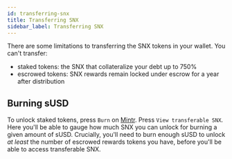 ```yaml
---
id: transferring-snx
title: Transferring SNX
sidebar_label: Transferring SNX
---
```


There are some limitations to transferring the SNX tokens in your wallet. You can't transfer:
- staked tokens: the SNX that collateralize your debt up to 750%
- escrowed tokens: SNX rewards remain locked under escrow for a year after distribution

## Burning sUSD

To unlock staked tokens, press `Burn` on <a href="https://beta.mintr.synthetix.io/" class="link" target="_blank">Mintr</a>. Press `View transferable SNX`. Here you'll be able to gauge how much SNX you can unlock for burning a given amount of sUSD. Crucially, you'll need to burn enough sUSD to unlock *at least* the number of escrowed rewards tokens you have, before you'll be able to access transferable SNX. 